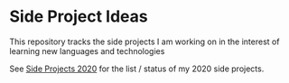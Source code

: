 # Side Project Ideas

This repository tracks the side projects I am working on in the interest of learning new languages and technologies

See [Side Projects 2020](https://github.com/JimmyCollins/side-projects-ideas/projects/1) for the list / status of my 2020 side projects.
